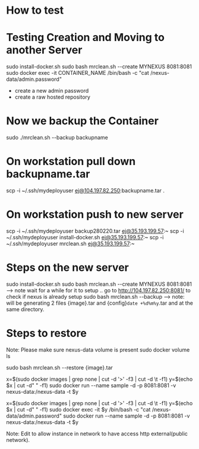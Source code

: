 

# How to test


# Testing Creation and Moving to another Server
sudo install-docker.sh
sudo bash mrclean.sh --create MYNEXUS 8081:8081
sudo docker exec -it CONTAINER_NAME /bin/bash -c "cat  /nexus-data/admin.password"

- create a new admin password 
- create a raw hosted repository

# Now we backup the Container
sudo ./mrclean.sh --backup backupname

# On workstation pull down backupname.tar
scp -i ~/.ssh/mydeployuser ej@104.197.82.250:backupname.tar .

# On workstation push to new server 
scp -i ~/.ssh/mydeployuser backup280220.tar ej@35.193.199.57:~
scp -i ~/.ssh/mydeployuser install-docker.sh ej@35.193.199.57:~
scp -i ~/.ssh/mydeployuser mrclean.sh ej@35.193.199.57:~


# Steps on the new server 
sudo install-docker.sh
sudo bash mrclean.sh --create MYNEXUS 8081:8081 --> note wait for a while for it to setup ..
go to http://104.197.82.250:8081/ to check if nexus is already setup
sudo bash mrclean.sh --backup --> note: will be generating 2 files {image}.tar and {config}`date +%d%m%y`.tar and at the same directory.

# Steps to restore
Note: Please make sure nexus-data volume is present
sudo docker volume ls

sudo bash mrclean.sh --restore {image}.tar 





x=$(sudo docker images | grep none | cut -d '>' -f3 | cut -d \t -f1)
y=$(echo $x | cut -d" " -f1)
sudo docker run --name sample -d -p 8081:8081 -v nexus-data:/nexus-data -t $y

x=$(sudo docker images | grep none | cut -d '>' -f3 | cut -d \t -f1)
y=$(echo $x | cut -d" " -f1)
sudo docker exec -it $y /bin/bash -c "cat  /nexus-data/admin.password"
sudo docker run --name sample -d -p 8081:8081 -v nexus-data:/nexus-data -t $y


Note: Edit to allow instance in network to have access http external(public network).






